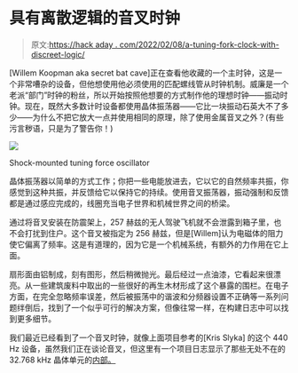 # 具有离散逻辑的音叉时钟

> 原文:[https://hack aday . com/2022/02/08/a-tuning-fork-clock-with-discreet-logic/](https://hackaday.com/2022/02/08/a-tuning-fork-clock-with-discreet-logic/)

[Willem Koopman aka secret bat cave]正在查看他收藏的一个主时钟，这是一个非常嘈杂的设备，但他想使用他必须使用的匹配螺线管从时钟机制。威廉是一个老派“部门”时钟的粉丝，所以开始按照他想要的方式制作他的理想时钟——振动时钟。现在，既然大多数计时设备都使用晶体振荡器——它比一块振动石英大不了多少——为什么不把它放大一点并使用相同的原理，除了使用金属音叉之外？(有些污言秽语，只是为了警告你！)

![](../Images/ac34fac0ac614bb4668535c78947e3a4.png)

Shock-mounted tuning force oscillator

晶体振荡器以简单的方式工作；你把一些电能放进去，它以它的自然频率共振，你感觉到这种共振，并反馈给它以保持它的持续。使用音叉振荡器，振动强制和反馈都是通过感应完成的，线圈充当电子世界和机械世界之间的桥梁。

通过将音叉安装在防震架上，257 赫兹的无人驾驶飞机就不会泄露到箱子里，也不会打扰到住户。这个音叉被指定为 256 赫兹，但是[Willem]认为电磁体的阻力使它偏离了频率。这是有道理的，因为它是一个机械系统，有额外的力作用在它上面。

扇形面由铝制成，刻有图形，然后稍微抛光。最后经过一点油漆，它看起来很漂亮。从一些建筑废料中取出的一些很好的再生木材形成了这个暴露的围栏。在电子方面，在完全忽略频率误差，然后被振荡中的谐波和分频器设置不正确等一系列问题绊倒后，找到了一个似乎可行的解决方案，但像往常一样，在构建日志中可以找到更多细节。

我们最近已经看到了一个音叉时钟，就像上面项目参考的[Kris Slyka] 的这个 440 Hz 设备，虽然我们正在谈论音叉，但这里有一个项目日志显示了那些无处不在的 32.768 kHz 晶体单元的[内部。](https://hackaday.io/project/5713-frequency-modulated-atomic-force-microscope/log/44776-quartz-tuning-fork-decapping)